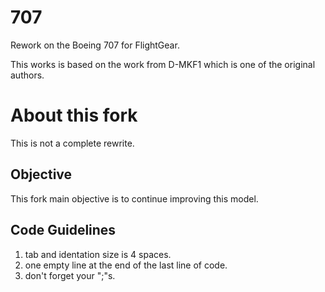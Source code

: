 # 707
Rework on the Boeing 707 for FlightGear.

This works is based on the work from D-MKF1 which is one of the original authors.

# About this fork
This is not a complete rewrite.
## Objective
This fork main objective is to continue improving this model.
## Code Guidelines
1. tab and identation size is 4 spaces.
2. one empty line at the end of the last line of code.
3. don't forget your ";"s.
